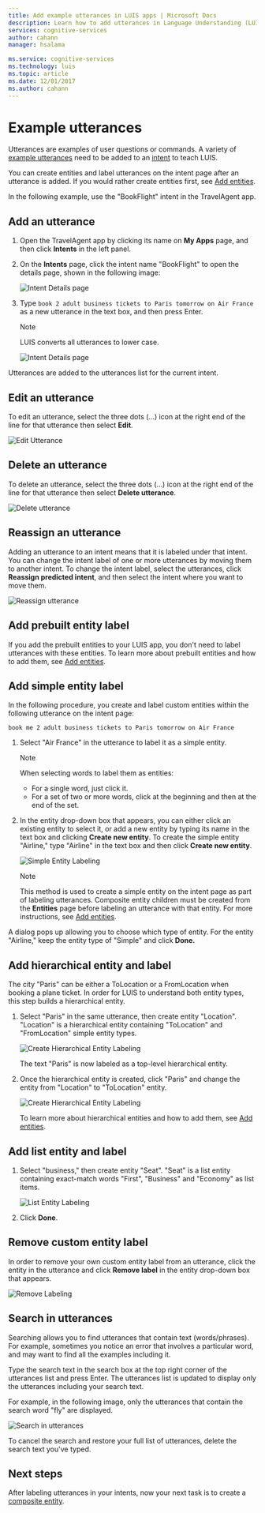 ```yaml
---
title: Add example utterances in LUIS apps | Microsoft Docs
description: Learn how to add utterances in Language Understanding (LUIS) applications.
services: cognitive-services
author: cahann
manager: hsalama

ms.service: cognitive-services
ms.technology: luis
ms.topic: article
ms.date: 12/01/2017
ms.author: cahann
---
```


# Example utterances

Utterances are examples of user questions or commands. A variety of [example utterances](luis-concept-utterance.md) need to be added to an [intent](luis-concept-intent.md) to teach LUIS.

You can create entities and label utterances on the intent page after an utterance is added. If you would rather create entities first, see [Add entities](Add-entities.md).

In the following example, use the "BookFlight" intent in the TravelAgent app. 

## Add an utterance

1. Open the TravelAgent app by clicking its name on **My Apps** page, and then click **Intents** in the left panel. 

2. On the **Intents** page, click the intent name "BookFlight" to open the details page, shown in the following image:

    ![Intent Details page](./media/add-example-utterances/bookflight-intent-new.png) 

3. Type `book 2 adult business tickets to Paris tomorrow on Air France` as a new utterance in the text box, and then press Enter. 
 
    >[!NOTE]
    >LUIS converts all utterances to lower case.

    ![Intent Details page](./media/add-example-utterances/add-new-utterance-to-intent.png) 

Utterances are added to the utterances list for the current intent. 

## Edit an utterance

To edit an utterance, select the three dots (...) icon at the right end of the line for that utterance then select **Edit**. 

![Edit Utterance](./media/add-example-utterances/delete-utterance.png) 

## Delete an utterance

To delete an utterance, select the three dots (...) icon at the right end of the line for that utterance then select **Delete utterance**. 

![Delete utterance](./media/add-example-utterances/delete-utterance-ddl.png)

## Reassign an utterance
Adding an utterance to an intent means that it is labeled under that intent. You can change the intent label of one or more utterances by moving them to another intent. To change the intent label, select the utterances, click **Reassign predicted intent**, and then select the intent where you want to move them.

![Reassign utterance](./media/add-example-utterances/reassign-utterance.png) 


## Add prebuilt entity label

If you add the prebuilt entities to your LUIS app, you don't need to label utterances with these entities. To learn more about prebuilt entities and how to add them, see [Add entities](Add-entities.md).

## Add simple entity label
In the following procedure, you create and label custom entities within the following utterance on the intent page:

```
book me 2 adult business tickets to Paris tomorrow on Air France
```

1. Select "Air France" in the utterance to label it as a simple entity.

    > [!NOTE]
    > When selecting words to label them as entities:
    > * For a single word, just click it. 
    > * For a set of two or more words, click at the beginning and then at the end of the set.

2. In the entity drop-down box that appears, you can either click an existing entity to select it, or add a new entity by typing its name in the text box and clicking **Create new entity**. To create the simple entity "Airline," type "Airline" in the text box and then click **Create new entity**.
 
    ![Simple Entity Labeling](./media/add-example-utterances/create-airline-simple-entity.png)
 
    > [!NOTE]
    > This method is used to create a simple entity on the intent page as part of labeling utterances. Composite entity children must be created from the **Entities** page before labeling an utterance with that entity. For more instructions, see [Add entities](Add-entities.md). 

A dialog pops up allowing you to choose which type of entity. For the entity "Airline," keep the entity type of "Simple" and click **Done.**

## Add hierarchical entity and label

The city "Paris" can be either a ToLocation or a FromLocation when booking a plane ticket. In order for LUIS to understand both entity types, this step builds a hierarchical entity. 

1. Select "Paris" in the same utterance, then create entity "Location". "Location" is a hierarchical entity containing "ToLocation" and "FromLocation" simple entity types.

    ![Create Hierarchical Entity Labeling](./media/add-example-utterances/create-location-hierarchical-entity.png)

    The text "Paris" is now labeled as a top-level hierarchical entity. 

2. Once the hierarchical entity is created, click "Paris" and change the entity from "Location" to "ToLocation" entity.

    ![Create Hierarchical Entity Labeling](./media/add-example-utterances/label-tolocation.png)

    To learn more about hierarchical entities and how to add them, see [Add entities](Add-entities.md).

## Add list entity and label

1. Select "business," then create entity "Seat". "Seat" is a list entity containing exact-match words "First", "Business" and "Economy" as list items. 

    ![List Entity Labeling](./media/add-example-utterances/list-seat-type-entity.png)

2. Click **Done**.

## Remove custom entity label

In order to remove your own custom entity label from an utterance, click the entity in the utterance and click **Remove label** in the entity drop-down box that appears.

![Remove Labeling](./media/add-example-utterances/remove-label.png) 

## Search in utterances

Searching allows you to find utterances that contain text (words/phrases). For example, sometimes you notice an error that involves a particular word, and may want to find all the examples including it. 

Type the search text in the search box at the top right corner of the utterances list and press Enter. The utterances list is updated to display only the utterances including your search text. 

For example, in the following image, only the utterances that contain the search word "fly" are displayed. 

![Search in utterances](./media/add-example-utterances/search.png)

To cancel the search and restore your full list of utterances, delete the search text you've typed.

## Next steps

After labeling utterances in your intents, now your next task is to create a [composite entity](Add-entities.md).